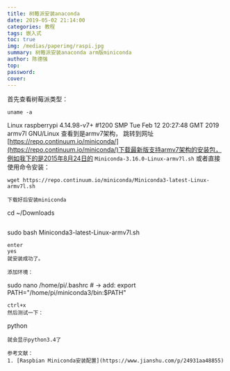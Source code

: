 ```yaml
---
title: 树莓派安装anaconda
date: 2019-05-02 21:14:00
categories: 教程
tags: 嵌入式
toc: true
img: /medias/paperimg/raspi.jpg
summary: 树莓派安装anaconda arm版miniconda
author: 陈德强
top: 
password: 
cover: 
---
```


首先查看树莓派类型：
```
uname -a
```
Linux raspberrypi 4.14.98-v7+ #1200 SMP Tue Feb 12 20:27:48 GMT 2019 armv7l GNU/Linux
查看到是armv7架构，
跳转到网址[https://repo.continuum.io/miniconda/](https://repo.continuum.io/miniconda/)下载最新版支持armv7架构的安装包，例如我下的是2015年8月24日的  `Miniconda-3.16.0-Linux-armv7l.sh`
或者直接使用命令安装：
```
wget https://repo.continuum.io/miniconda/Miniconda3-latest-Linux-armv7l.sh
```
```
下载好后安装miniconda
```
cd ~/Downloads
```
```
sudo bash Miniconda3-latest-Linux-armv7l.sh
```
enter
yes
就安装成功了。

添加环境：
```
sudo nano /home/pi/.bashrc # -> add: export PATH="/home/pi/miniconda3/bin:$PATH"
```
ctrl+x
然后测试一下：
```
python
```
就会显示python3.4了

参考文献：
1. [Raspbian Miniconda安装配置](https://www.jianshu.com/p/24931aa48855)
